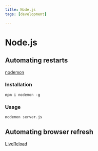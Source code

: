 ```yaml
---
title: Node.js
tags: [development]

---
```


# Node.js


## Automating restarts

[nodemon](https://nodemon.io/?cf_lbyyhhwhyjj5l3rs65cb3w=qsh1vdc8qslp0bb2rzz5hi)

### Installation
```
npm i nodemon -g
```

### Usage
```
nodemon server.js
```


## Automating browser refresh

[LiveReload](http://livereload.com/)
